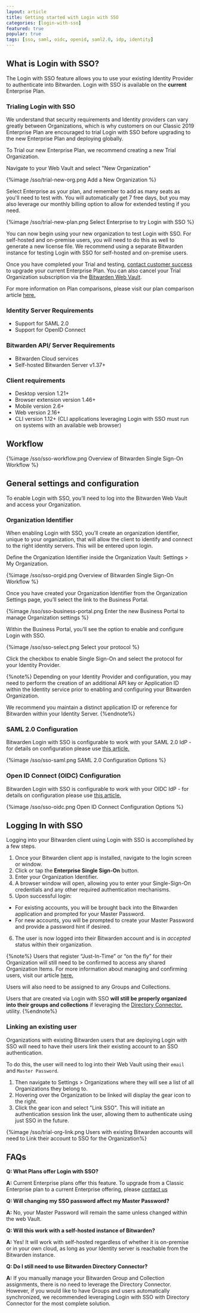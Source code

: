 ```yaml
---
layout: article
title: Getting started with Login with SSO
categories: [login-with-sso]
featured: true
popular: true
tags: [sso, saml, oidc, openid, saml2.0, idp, identity]
---
```


## What is Login with SSO?

The Login with SSO feature allows you to use your existing Identity Provider to authenticate into Bitwarden. Login with SSO is available on the **current** Enterprise Plan.

### Trialing Login with SSO

We understand that security requirements and Identity providers can vary greatly between Organizations, which is why customers on our Classic 2019 Enterprise Plan are encouraged to trial Login with SSO before upgrading to the new Enterprise Plan and deploying globally.

To Trial our new Enterprise Plan, we recommend creating a new Trial Organization.

Navigate to your Web Vault and select "New Organization"

{%image /sso/trial-new-org.png Add a New Organization %}

Select Enterprise as your plan, and remember to add as many seats as you'll need to test with. You will automatically get 7 free days, but you may also leverage our monthly billing option to allow for extended testing if you need.

{%image /sso/trial-new-plan.png Select Enterprise to try Login with SSO %}

You can now begin using your new organization to test Login with SSO. For self-hosted and on-premise users, you will need to do this as well to generate a new license file. We recommend using a separate Bitwarden instance for testing Login with SSO for self-hosted and on-premise users.

Once you have completed your Trial and testing, [contact customer success](https://bitwarden.com/contact) to upgrade your current Enterprise Plan. You can also cancel your Trial Organization subscription via the [Bitwarden Web Vault](https://vault.bitwarden.com/).

For more information on Plan comparisons, please visit our plan comparison article [here.](https://bitwarden.com/help/article/choosing-the-right-subscription-plan/)

### Identity Server Requirements
- Support for SAML 2.0
- Support for OpenID Connect

### Bitwarden API/ Server Requirements
- Bitwarden Cloud services
- Self-hosted Bitwarden Server v1.37+

### Client requirements
- Desktop version 1.21+
- Browser extension version 1.46+
- Mobile version 2.6+
- Web version 2.16+
- CLI version 1.12+  (CLI applications leveraging Login with SSO must run on systems with an available web browser)

## Workflow

{%image /sso/sso-workflow.png Overview of Bitwarden Single Sign-On Workflow %}

## General settings and configuration
To enable Login with SSO, you’ll need to log into the Bitwarden Web Vault and access your Organization.

### Organization Identifier
When enabling Login with SSO, you’ll create an organization identifier, unique to your organization, that will allow the client to identify and connect to the right identity servers. This will be entered upon login.

Define the Organization Identifier inside the Organization Vault: Settings > My Organization.

{%image /sso/sso-orgid.png Overview of Bitwarden Single Sign-On Workflow %}

Once you have created your Organization Identifier from the Organization Settings page, you’ll
select the link to the Business Portal.

{%image /sso/sso-business-portal.png Enter the new Business Portal to manage Organization settings %}

Within the Business Portal, you’ll see the option to enable and configure Login with SSO.

{%image /sso/sso-select.png Select your protocol %}

Click the checkbox to enable Single Sign-On and select the protocol for your Identity Provider.

{%note%}
Depending on your Identity Provider and configuration, you may need to perform the creation of an additional API key or Application ID within the Identity service prior to enabling and configuring your Bitwarden Organization.

We recommend you maintain a distinct application ID or reference for Bitwarden within your Identity Server.
{%endnote%}

### SAML 2.0 Configuration

Bitwarden Login with SSO is configurable to work with your SAML 2.0 IdP - for details on configuration please use [this article.](https://bitwarden.com/help/article/configure-sso-saml/)

{%image /sso/sso-saml.png SAML 2.0 Configuration Options %}

### Open ID Connect (OIDC) Configuration

Bitwarden Login with SSO is configurable to work with your OIDC IdP - for details on configuration please use [this article.](https://bitwarden.com/help/article/configure-sso-oidc/)

{%image /sso/sso-oidc.png Open ID Connect Configuration Options %}

## Logging In with SSO

Logging into your Bitwarden client using Login with SSO is accomplished by a few steps.

1. Once your Bitwarden client app is installed, navigate to the login screen or window.
2. Click or tap the **Enterprise Single Sign-On** button.
3. Enter your Organization Identifier.
4. A browser window will open, allowing you to enter your Single-Sign-On credentials and any other required authentication mechanisms.
5. Upon successful login:
- For existing accounts, you will be brought back into the Bitwarden application and prompted for your Master Password.
- For new accounts, you will be prompted to create your Master Password and provide a password hint if desired.
6. The user is now logged into their Bitwarden account and is in *accepted* status within their organization.

{%note%}
Users that register “Just-In-Time” or “on the fly” for their Organization will still need to be confirmed to access any shared Organization Items. For more information about managing and confirming users, visit our article [here.](https://bitwarden.com/help/article/managing-users/)

Users will also need to be assigned to any Groups and Collections.

Users that are created via Login with SSO **will still be properly organized into their groups and collections** if leveraging the [Directory Connector.](https://bitwarden.com/help/article/directory-sync/) utility.
{%endnote%}

### Linking an existing user

Organizations with existing Bitwarden users that are deploying Login with SSO will need to have their users link their existing account to an SSO authentication.

To do this, the user will need to log into their Web Vault using their `email` and `Master Password`.

1. Then navigate to Settings > Organizations where they will see a list of all Organizations they belong to.
2. Hovering over the Organization to be linked will display the gear icon to the right.
3. Click the gear icon and select "Link SSO". This will initiate an authentication session link the user, allowing them to authenticate using just SSO in the future.

{%image /sso/trial-org-link.png Users with existing Bitwarden accounts will need to Link their account to SSO for the Organization%}

## FAQs

**Q: What Plans offer Login with SSO?**

**A:** Current Enterprise plans offer this feature. To upgrade from a Classic Enterprise plan to a current Enterprise offering, please [contact us](https://bitwarden.com/contact)

**Q: Will changing my SSO password affect my Master Password?**

**A:** No, your Master Password will remain the same unless changed within the web Vault.

**Q: Will this work with a self-hosted instance of Bitwarden?**

**A:** Yes! It will work with self-hosted regardless of whether it is on-premise or in your own cloud, as long as your Identity server is reachable from the Bitwarden instance.

**Q: Do I still need to use Bitwarden Directory Connector?**  

**A:** If you manually manage your Bitwarden Group and Collection assignments, there is no need to leverage the Directory Connector. However, if you would like to have Groups and users automatically synchronized, we recommended leveraging Login with SSO with Directory Connector for the most complete solution.
